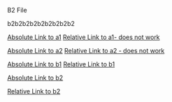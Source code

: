 B2 File

b2b2b2b2b2b2b2b2b2

[Absolute Link to a1](/a/a1.md)
[Relative Link to a1- does not work](a1.md)

[Absolute Link to a2](/a/a2.md)
[Relative Link to a2 - does not work](a2.md)

[Absolute Link to b1](/b/b1.md)
[Relative Link to b1](b1.md)

[Absolute Link to b2](/b/b2.md)

[Relative Link to b2](b2.md)
